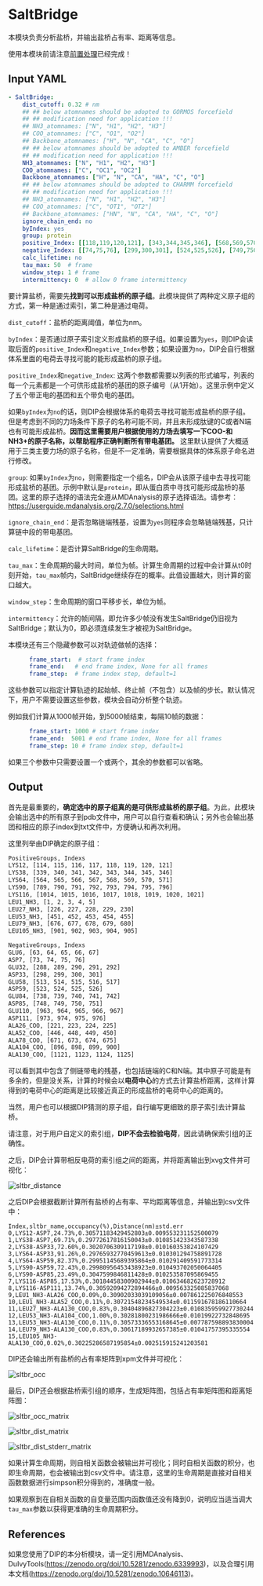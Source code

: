 # SaltBridge

本模块负责分析盐桥，并输出盐桥占有率、距离等信息。

使用本模块前请注意[前置处理](https://duivyprocedures-docs.readthedocs.io/en/latest/Framework.html#id7)已经完成！

## Input YAML

```yaml
- SaltBridge:
    dist_cutoff: 0.32 # nm
    ## ## below atomnames should be adopted to GORMOS forcefield
    ## ## modification need for application !!!
    ## NH3_atomnames: ["N", "H1", "H2", "H3"]
    ## COO_atomnames: ["C", "O1", "O2"]
    ## Backbone_atomnames: ["H", "N", "CA", "C", "O"]
    ## ## below atomnames should be adopted to AMBER forcefield
    ## ## modification need for application !!!
    NH3_atomnames: ["N", "H1", "H2", "H3"]
    COO_atomnames: ["C", "OC1", "OC2"]
    Backbone_atomnames: ["H", "N", "CA", "HA", "C", "O"]
    ## ## below atomnames should be adopted to CHARMM forcefield
    ## ## modification need for application !!!
    ## NH3_atomnames: ["N", "H1", "H2", "H3"]
    ## COO_atomnames: ["C", "OT1", "OT2"]
    ## Backbone_atomnames: ["HN", "N", "CA", "HA", "C", "O"]
    ignore_chain_end: no
    byIndex: yes
    group: protein
    positive_Index: [[118,119,120,121], [343,344,345,346], [568,569,570,571], [793,794,795,796], [1018,1019,1020,1021]]
    negative_Index: [[74,75,76], [299,300,301], [524,525,526], [749,750,751], [974,975,976]]
    calc_lifetime: no
    tau_max: 50  # frame
    window_step: 1 # frame
    intermittency: 0  # allow 0 frame intermittency
```

要计算盐桥，需要先**找到可以形成盐桥的原子组**。此模块提供了两种定义原子组的方式，第一种是通过索引，第二种是通过电荷。

`dist_cutoff`：盐桥的距离阈值，单位为nm。

`byIndex`：是否通过原子索引定义形成盐桥的原子组。如果设置为`yes`，则DIP会读取后面的`positive_Index`和`negative_Index`参数；如果设置为`no`，DIP会自行根据体系里面的电荷去寻找可能的能形成盐桥的原子组。

`positive_Index`和`negative_Index`: 这两个参数都需要以列表的形式编写，列表的每一个元素都是一个可供形成盐桥的基团的原子编号（从1开始）。这里示例中定义了五个带正电的基团和五个带负电的基团。

如果`byIndex`为`no`的话，则DIP会根据体系的电荷去寻找可能形成盐桥的原子组。但是考虑到不同的力场条件下原子的名称可能不同，并且未形成肽键的C或者N端也有可能形成盐桥。**因而这里需要用户根据使用的力场去填写一下COO-和NH3+的原子名称，以帮助程序正确判断所有带电基团。** 这里默认提供了大概适用于三类主要力场的原子名称，但是不一定准确，需要根据具体的体系原子命名进行修改。

`group`: 如果`byIndex`为`no`，则需要指定一个组名，DIP会从该原子组中去寻找可能形成盐桥的基团。示例中默认是`protein`，即从蛋白质中寻找可能形成盐桥的基团。这里的原子选择的语法完全遵从MDAnalysis的原子选择语法。请参考：https://userguide.mdanalysis.org/2.7.0/selections.html

`ignore_chain_end`：是否忽略链端残基，设置为`yes`则程序会忽略链端残基，只计算链中段的带电基团。

`calc_lifetime`：是否计算SaltBridge的生命周期。

`tau_max`：生命周期的最大时间，单位为帧。计算生命周期的过程中会计算从t0时刻开始，`tau_max`帧内，SaltBridge继续存在的概率。此值设置越大，则计算的窗口越大。

`window_step`：生命周期的窗口平移步长，单位为帧。

`intermittency`：允许的帧间隔，即允许多少帧没有发生SaltBridge仍旧视为SaltBridge；默认为0，即必须连续发生才被视为SaltBridge。

本模块还有三个隐藏参数可以对轨迹做帧的选择：

```yaml
      frame_start:  # start frame index
      frame_end:   # end frame index, None for all frames
      frame_step:  # frame index step, default=1
```

这些参数可以指定计算轨迹的起始帧、终止帧（不包含）以及帧的步长。默认情况下，用户不需要设置这些参数，模块会自动分析整个轨迹。

例如我们计算从1000帧开始，到5000帧结束，每隔10帧的数据：

```yaml
      frame_start: 1000 # start frame index
      frame_end:  5001 # end frame index, None for all frames
      frame_step: 10 # frame index step, default=1
```

如果三个参数中只需要设置一个或两个，其余的参数都可以省略。


## Output

首先是最重要的，**确定选中的原子组真的是可供形成盐桥的原子组**。为此，此模块会输出选中的所有原子到pdb文件中，用户可以自行查看和确认；另外也会输出基团和相应的原子index到txt文件中，方便确认和再次利用。

这里列举由DIP确定的原子组：
```txt
PositiveGroups, Indexs
LYS12, [114, 115, 116, 117, 118, 119, 120, 121]
LYS38, [339, 340, 341, 342, 343, 344, 345, 346]
LYS64, [564, 565, 566, 567, 568, 569, 570, 571]
LYS90, [789, 790, 791, 792, 793, 794, 795, 796]
LYS116, [1014, 1015, 1016, 1017, 1018, 1019, 1020, 1021]
LEU1_NH3, [1, 2, 3, 4, 5]
LEU27_NH3, [226, 227, 228, 229, 230]
LEU53_NH3, [451, 452, 453, 454, 455]
LEU79_NH3, [676, 677, 678, 679, 680]
LEU105_NH3, [901, 902, 903, 904, 905]

NegativeGroups, Indexs
GLU6, [63, 64, 65, 66, 67]
ASP7, [73, 74, 75, 76]
GLU32, [288, 289, 290, 291, 292]
ASP33, [298, 299, 300, 301]
GLU58, [513, 514, 515, 516, 517]
ASP59, [523, 524, 525, 526]
GLU84, [738, 739, 740, 741, 742]
ASP85, [748, 749, 750, 751]
GLU110, [963, 964, 965, 966, 967]
ASP111, [973, 974, 975, 976]
ALA26_COO, [221, 223, 224, 225]
ALA52_COO, [446, 448, 449, 450]
ALA78_COO, [671, 673, 674, 675]
ALA104_COO, [896, 898, 899, 900]
ALA130_COO, [1121, 1123, 1124, 1125]
```

可以看到其中包含了侧链带电的残基，也包括链端的C和N端。其中原子可能是有多余的，但是没关系，计算的时候会以**电荷中心**的方式去计算盐桥距离，这样计算得到的电荷中心的距离是比较接近真正的形成盐桥的电荷中心的距离的。

当然，用户也可以根据DIP猜测的原子组，自行编写更细致的原子索引去计算盐桥。

请注意，对于用户自定义的索引组，**DIP不会去检验电荷**，因此请确保索引组的正确性。

之后，DIP会计算带相反电荷的索引组之间的距离，并将距离输出到xvg文件并可视化：

![sltbr_distance](static/SaltBridge_Distance.png)

之后DIP会根据截断计算所有盐桥的占有率、平均距离等信息，并输出到csv文件中：

```csv
Index,sltbr_name,occupancy(%),Distance(nm)±std.err
0,LYS12-ASP7,24.73%,0.30571183429452803±0.009553231152500079
1,LYS38-ASP7,69.71%,0.29772617816150043±0.010851423343587338
2,LYS38-ASP33,72.60%,0.3020706309117198±0.010160353824107429
3,LYS64-ASP33,91.26%,0.29765932770459613±0.010301294758891728
4,LYS64-ASP59,82.37%,0.29951145689395864±0.010291409591773314
5,LYS90-ASP59,72.43%,0.29980956453438923±0.010493702050064405
6,LYS90-ASP85,23.49%,0.3047599846811428±0.010253587095869455
7,LYS116-ASP85,17.53%,0.30184458300902944±0.010634682623728912
8,LYS116-ASP111,13.74%,0.30592094272894466±0.009563325085837068
9,LEU1_NH3-ALA26_COO,0.09%,0.30902033039109056±0.007861225076848553
10,LEU1_NH3-ALA52_COO,0.11%,0.30721548234549534±0.011591678186110664
11,LEU27_NH3-ALA130_COO,0.83%,0.30404896827304223±0.010835959927730244
12,LEU53_NH3-ALA104_COO,1.00%,0.30281800231986666±0.01019922732848695
13,LEU53_NH3-ALA130_COO,0.11%,0.30573336553168645±0.007787598893830004
14,LEU79_NH3-ALA130_COO,0.83%,0.30617189932657385±0.01041757395335554
15,LEU105_NH3-ALA130_COO,0.02%,0.30225286587195854±0.002515915241203581
```

DIP还会输出所有盐桥的占有率矩阵到xpm文件并可视化：

![sltbr_occ](static/SaltBridge_Existence_Map.png)

最后，DIP还会根据盐桥索引组的顺序，生成矩阵图，包括占有率矩阵图和距离矩阵图：

![sltbr_occ_matrix](static/SaltBridges_Occupancy_Matrix.png)

![sltbr_dist_matrix](static/SaltBridges_Distance_Average_Matrix.png)

![sltbr_dist_stderr_matrix](static/SaltBridges_Distance_StdErr_Matrix.png)

如果计算生命周期，则自相关函数会被输出并可视化；同时自相关函数的积分，也即生命周期，也会被输出到csv文件中。请注意，这里的生命周期是直接对自相关函数数据进行simpson积分得到的，准确度一般。

如果观察到在自相关函数的自变量范围内函数值还没有降到0，说明应当适当调大`tau_max`参数以获得更准确的生命周期积分。

## References

如果您使用了DIP的本分析模块，请一定引用MDAnalysis、DuIvyTools(https://zenodo.org/doi/10.5281/zenodo.6339993)，以及合理引用本文档(https://zenodo.org/doi/10.5281/zenodo.10646113)。
